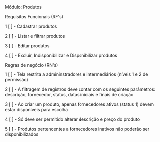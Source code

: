 Módulo: Produtos


Requisitos Funcionais (RF's)

1 [ ] - Cadastrar produtos

2 [ ] - Listar e filtrar produtos

3 [ ] - Editar produtos

4 [ ] - Excluir, Indisponibilizar e Disponibilizar produtos


Regras de negócio (RN's)

1 [ ] - Tela restrita a admininstradores e intermediários (níveis 1 e 2 de permissão)

2 [ ] - A filtragem de registros deve contar com os seguintes parâmetros: descrição, fornecedor, status, datas iniciais e finais de criação

3 [ ] - Ao criar um produto, apenas fornecedores ativos (status 1) devem estar disponíveis para escolha

4 [ ] - Só deve ser permitido alterar descrição e preço do produto

5 [ ] - Produtos pertencentes a fornecedores inativos não poderão ser disponibilizados



